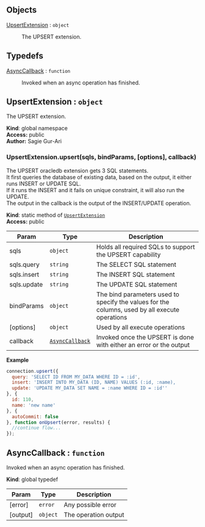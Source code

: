 ## Objects

<dl>
<dt><a href="#UpsertExtension">UpsertExtension</a> : <code>object</code></dt>
<dd><p>The UPSERT extension.</p>
</dd>
</dl>

## Typedefs

<dl>
<dt><a href="#AsyncCallback">AsyncCallback</a> : <code>function</code></dt>
<dd><p>Invoked when an async operation has finished.</p>
</dd>
</dl>

<a name="UpsertExtension"></a>
## UpsertExtension : <code>object</code>
The UPSERT extension.

**Kind**: global namespace  
**Access:** public  
**Author:** Sagie Gur-Ari  
<a name="UpsertExtension.upsert"></a>
### UpsertExtension.upsert(sqls, bindParams, [options], callback)
The UPSERT oracledb extension gets 3 SQL statements.<br>
It first queries the database of existing data, based on the output, it either runs INSERT or UPDATE SQL.<br>
If it runs the INSERT and it fails on unique constraint, it will also run the UPDATE.<br>
The output in the callback is the output of the INSERT/UPDATE operation.

**Kind**: static method of <code>[UpsertExtension](#UpsertExtension)</code>  
**Access:** public  

| Param | Type | Description |
| --- | --- | --- |
| sqls | <code>object</code> | Holds all required SQLs to support the UPSERT capability |
| sqls.query | <code>string</code> | The SELECT SQL statement |
| sqls.insert | <code>string</code> | The INSERT SQL statement |
| sqls.update | <code>string</code> | The UPDATE SQL statement |
| bindParams | <code>object</code> | The bind parameters used to specify the values for the columns, used by all execute operations |
| [options] | <code>object</code> | Used by all execute operations |
| callback | <code>[AsyncCallback](#AsyncCallback)</code> | Invoked once the UPSERT is done with either an error or the output |

**Example**  
```js
connection.upsert({
  query: 'SELECT ID FROM MY_DATA WHERE ID = :id',
  insert: 'INSERT INTO MY_DATA (ID, NAME) VALUES (:id, :name),
  update: 'UPDATE MY_DATA SET NAME = :name WHERE ID = :id''
}, {
  id: 110,
  name: 'new name'
}, {
  autoCommit: false
}, function onUpsert(error, results) {
  //continue flow...
});
```
<a name="AsyncCallback"></a>
## AsyncCallback : <code>function</code>
Invoked when an async operation has finished.

**Kind**: global typedef  

| Param | Type | Description |
| --- | --- | --- |
| [error] | <code>error</code> | Any possible error |
| [output] | <code>object</code> | The operation output |

